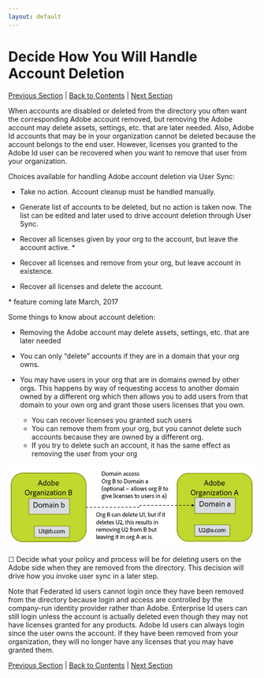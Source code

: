 ```yaml
---
layout: default
---
```


# Decide How You Will Handle Account Deletion

[Previous Section](layout_products.md) \| [Back to Contents](index.md) \|  [Next Section](setup_adobeio.md)


When accounts are disabled or deleted from the directory you often want the corresponding Adobe account removed, but removing the Adobe account may delete assets, settings, etc. that are later needed.  Also, Adobe Id accounts that may be in your organization cannot be deleted because the account belongs to the end user.  However, licenses you granted to the Adobe Id user can be recovered when you want to remove that user from your organization.




Choices available for handling Adobe account deletion via User Sync:

  - Take no action.  Account cleanup must be handled manually.

  - Generate list of accounts to be deleted, but no action is taken now.  The list can be edited and later used to drive account deletion through User Sync.

  - Recover all licenses given by your org to the account, but leave the account active. *

  - Recover all licenses and remove from your org, but leave account in existence.

  - Recover all licenses and delete the account.

\*  feature coming late March, 2017

Some things to know about account deletion:

  - Removing the Adobe account may delete assets, settings, etc. that are later needed
 
  - You can only “delete” accounts if they are in a domain that your org owns.
  - You may have users in your org that are in domains owned by other orgs.  This happens by way of requesting access to another domain owned by a different org which then allows you to add users from that domain to your own org and grant those users licenses that you own.
    - You can recover licenses you granted such users
    - You can remove them from your org, but you cannot delete such accounts because they are owned by a different org.
    - If you try to delete such an account, it has the same effect as removing the user from your org

![orgs](images/decide_deletion_multi_org.png)

&#9744; Decide what your policy and process will be for deleting users on the Adobe side when they are removed from the directory.  This decision will drive how you invoke user sync in a later step.

Note that Federated Id users cannot login once they have been removed from the directory because login and access are controlled by the company-run identity provider rather than Adobe.  Enterprise Id users can still login unless the account is actually deleted even though they  may not have licenses granted for any products.  Adobe Id users can always login since the user owns the account.  If they have been removed from your organization, they will no longer have any licenses that you may have granted them.


[Previous Section](layout_products.md) \| [Back to Contents](index.md) \|  [Next Section](setup_adobeio.md)

